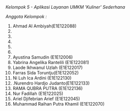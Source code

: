 *Kelompok 5 - Aplikasi Layanan UMKM 'Kuliner' Sederhana*


*Anggota Kelompok :*

1. Ahmad Al Ambiyah(E1E122088)
2.
3.
4.
5.
6.
7. Ayustina Samudin (E1E12006)
8. Yabrina Angelika Rantelili (E1E122081)
9. Laode Ikhwanul Uzlah (E1E122017)
10. Farras Sida Toruntju(E1E122052)
11. Ni Luh Ica Ardini (E1E122130)
12. .Nurendro Hardjo Judanto(E1E122133)
13. RAMA QUBRA PUTRA (E1E122136)
14. Nur Fadillah (E1E122025)
15. Ariel Djifebrian Arief (E1E122045)
16. Muhammad Raihan Putra Khamil (E1E122070)
